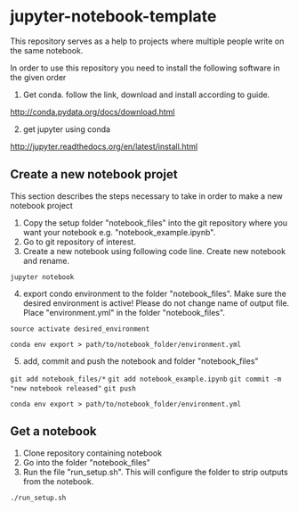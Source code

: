# jupyter-notebook-template
This repository serves as a help to projects where multiple people write on the same notebook.

In order to use this repository you need to install the following software in the given order
1. Get conda. follow the link, download and install according to guide.

http://conda.pydata.org/docs/download.html

2. get jupyter using conda

http://jupyter.readthedocs.org/en/latest/install.html

## Create a new notebook projet
This section describes the steps necessary to take in order to make a new notebook project

1. Copy the setup folder "notebook\_files" into the git repository where you want your notebook e.g. "notebook\_example.ipynb".
2. Go to git repository of interest.
3. Create a new notebook using following code line. Create new notebook and rename.

`jupyter notebook`

4. export condo environment to the folder "notebook\_files". Make sure the desired environment is active! Please do not change name of output file. Place "environment.yml" in the folder "notebook\_files". 

`source activate desired_environment`

`conda env export > path/to/notebook_folder/environment.yml`

5. add, commit and push the notebook and folder "notebook\_files"

`git add notebook_files/*`
`git add notebook_example.ipynb`
`git commit -m "new notebook released"`
`git push`

`conda env export > path/to/notebook_folder/environment.yml`

## Get a notebook

1. Clone repository containing notebook
2. Go into the folder "notebook\_files"
3. Run the file "run\_setup.sh". This will configure the folder to strip outputs from the notebook.

`./run_setup.sh`
